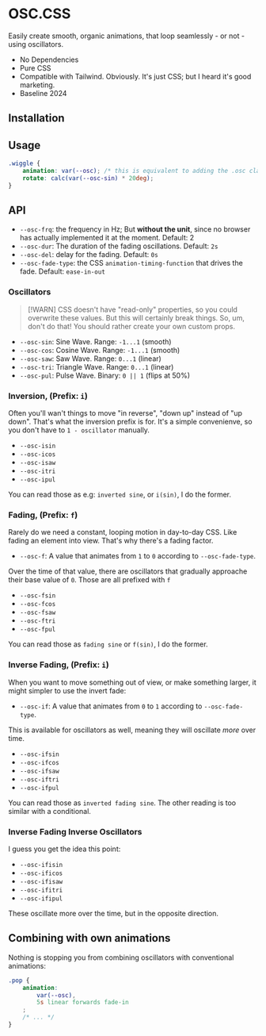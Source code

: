 # OSC.CSS

Easily create smooth, organic animations, that loop seamlessly - or not - using oscillators.

- No Dependencies
- Pure CSS
- Compatible with Tailwind. Obviously. It's just CSS; but I heard it's good marketing.
- Baseline 2024

## Installation

## Usage

```css
.wiggle {
    animation: var(--osc); /* this is equivalent to adding the .osc class to an element */
    rotate: calc(var(--osc-sin) * 20deg);
}
```

## API

- `--osc-frq`: the frequency in Hz; But **without the unit**, since no browser has actually implemented it at the moment. Default: 2
- `--osc-dur`: The duration of the fading oscillations. Default: `2s`
- `--osc-del`: delay for the fading. Default: `0s`
- `--osc-fade-type`: the CSS `animation-timing-function` that drives the fade. Default: `ease-in-out`

### Oscillators

> [!WARN]
> CSS doesn't have "read-only" properties, so you could overwrite these values. 
> But this will certainly break things. So, um, don't do that! 
> You should rather create your own custom props.

- `--osc-sin`: Sine Wave. Range: `-1...1` (smooth)
- `--osc-cos`: Cosine Wave. Range: `-1...1` (smooth)
- `--osc-saw`: Saw Wave. Range: `0...1` (linear)
- `--osc-tri`: Triangle Wave. Range: `0...1` (linear)
- `--osc-pul`: Pulse Wave. Binary: `0 || 1` (flips at 50%)

### Inversion, (Prefix: `i`)

Often you'll wan't things to move "in reverse", "down up" instead of "up down".
That's what the inversion prefix is for.
It's a simple convenienve, so you don't have to `1 - oscillator` manually.

- `--osc-isin`
- `--osc-icos`
- `--osc-isaw`
- `--osc-itri`
- `--osc-ipul`

You can read those as e.g: `inverted sine`, or `i(sin)`, I do the former.

### Fading, (Prefix: `f`)

Rarely do we need a constant, looping motion in day-to-day CSS.
Like fading an element into view.
That's why there's a fading factor.

- `--osc-f`: A value that animates from `1` to `0` according to `--osc-fade-type`.

Over the time of that value, there are oscillators that gradually approache their base value of `0`.
Those are all prefixed with `f`

- `--osc-fsin`
- `--osc-fcos`
- `--osc-fsaw`
- `--osc-ftri`
- `--osc-fpul`

You can read those as `fading sine` or `f(sin)`, I do the former.

### Inverse Fading, (Prefix: `i`)

When you want to move something out of view, or make something larger, it might simpler to use the invert fade:

- `--osc-if`: A value that animates from `0` to `1` according to `--osc-fade-type`.

This is available for oscillators as well, meaning they will oscillate *more* over time.

- `--osc-ifsin`
- `--osc-ifcos`
- `--osc-ifsaw`
- `--osc-iftri`
- `--osc-ifpul`

You can read those as `inverted fading sine`. 
The other reading is too similar with a conditional.

### Inverse Fading Inverse Oscillators

I guess you get the idea this point:

- `--osc-ifisin`
- `--osc-ificos`
- `--osc-ifisaw`
- `--osc-ifitri`
- `--osc-ifipul`

These oscillate more over the time, but in the opposite direction.

## Combining with own animations

Nothing is stopping you from combining oscillators with conventional animations:

```css
.pop {
    animation: 
        var(--osc),
        5s linear forwards fade-in
    ;
    /* ... */
}
```

